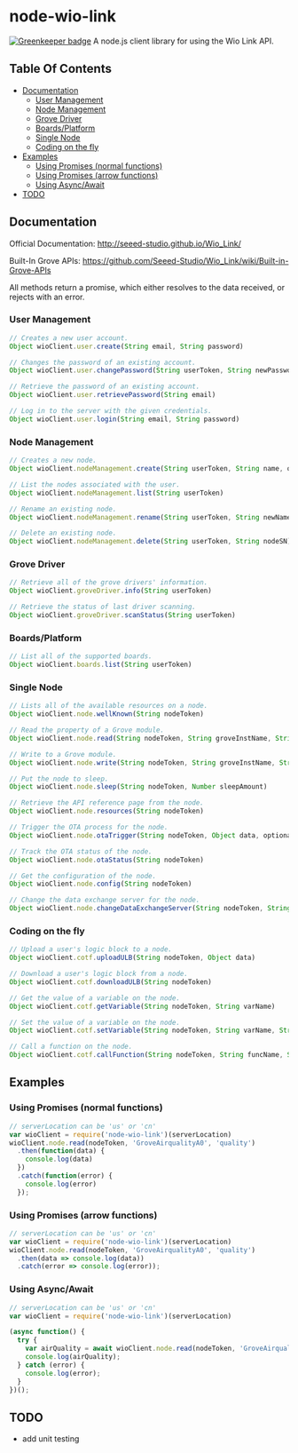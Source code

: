 # node-wio-link

[![Greenkeeper badge](https://badges.greenkeeper.io/tejashah88/node-wio-link.svg)](https://greenkeeper.io/)
A node.js client library for using the Wio Link API.

## Table Of Contents

* [Documentation](#documentation)
    * [User Management](#user-management)
    * [Node Management](#node-management)
    * [Grove Driver](#grove-driver)
    * [Boards/Platform](#boardsplatform)
    * [Single Node](#single-node)
    * [Coding on the fly](#coding-on-the-fly)
* [Examples](#examples)
    * [Using Promises (normal functions)](#using-promises-normal-functions)
    * [Using Promises (arrow functions)](#using-promises-arrow-functions)
    * [Using Async/Await](#using-asyncawait)
* [TODO](#todo)

## Documentation
Official Documentation: http://seeed-studio.github.io/Wio_Link/

Built-In Grove APIs: https://github.com/Seeed-Studio/Wio_Link/wiki/Built-in-Grove-APIs

All methods return a promise, which either resolves to the data received, or rejects with an error.

### User Management
```javascript
// Creates a new user account.
Object wioClient.user.create(String email, String password)

// Changes the password of an existing account.
Object wioClient.user.changePassword(String userToken, String newPassword)

// Retrieve the password of an existing account.
Object wioClient.user.retrievePassword(String email)

// Log in to the server with the given credentials.
Object wioClient.user.login(String email, String password)
```

### Node Management
```javascript
// Creates a new node.
Object wioClient.nodeManagement.create(String userToken, String name, optional String boardType)

// List the nodes associated with the user.
Object wioClient.nodeManagement.list(String userToken)

// Rename an existing node.
Object wioClient.nodeManagement.rename(String userToken, String newName, String nodeSN)

// Delete an existing node.
Object wioClient.nodeManagement.delete(String userToken, String nodeSN)
```

### Grove Driver
```javascript
// Retrieve all of the grove drivers' information.
Object wioClient.groveDriver.info(String userToken)

// Retrieve the status of last driver scanning.
Object wioClient.groveDriver.scanStatus(String userToken)
```

### Boards/Platform
```javascript
// List all of the supported boards.
Object wioClient.boards.list(String userToken)
```

### Single Node
```javascript
// Lists all of the available resources on a node.
Object wioClient.node.wellKnown(String nodeToken)

// Read the property of a Grove module.
Object wioClient.node.read(String nodeToken, String groveInstName, String property, String...args)

// Write to a Grove module.
Object wioClient.node.write(String nodeToken, String groveInstName, String PropertyOrMethodOrAction, String...args)

// Put the node to sleep.
Object wioClient.node.sleep(String nodeToken, Number sleepAmount)

// Retrieve the API reference page from the node.
Object wioClient.node.resources(String nodeToken)

// Trigger the OTA process for the node.
Object wioClient.node.otaTrigger(String nodeToken, Object data, optional Number buildPhase)

// Track the OTA status of the node.
Object wioClient.node.otaStatus(String nodeToken)

// Get the configuration of the node.
Object wioClient.node.config(String nodeToken)

// Change the data exchange server for the node.
Object wioClient.node.changeDataExchangeServer(String nodeToken, String address, String dataxurl)
```

### Coding on the fly
```javascript
// Upload a user's logic block to a node.
Object wioClient.cotf.uploadULB(String nodeToken, Object data)

// Download a user's logic block from a node.
Object wioClient.cotf.downloadULB(String nodeToken)

// Get the value of a variable on the node.
Object wioClient.cotf.getVariable(String nodeToken, String varName)

// Set the value of a variable on the node.
Object wioClient.cotf.setVariable(String nodeToken, String varName, String varValue)

// Call a function on the node.
Object wioClient.cotf.callFunction(String nodeToken, String funcName, String arg)
```

## Examples
### Using Promises (normal functions)
```javascript
// serverLocation can be 'us' or 'cn'
var wioClient = require('node-wio-link')(serverLocation)
wioClient.node.read(nodeToken, 'GroveAirqualityA0', 'quality')
  .then(function(data) {
    console.log(data)
  })
  .catch(function(error) {
    console.log(error)
  });
```

### Using Promises (arrow functions)
```javascript
// serverLocation can be 'us' or 'cn'
var wioClient = require('node-wio-link')(serverLocation)
wioClient.node.read(nodeToken, 'GroveAirqualityA0', 'quality')
  .then(data => console.log(data))
  .catch(error => console.log(error));
```

### Using Async/Await
```javascript
// serverLocation can be 'us' or 'cn'
var wioClient = require('node-wio-link')(serverLocation)

(async function() {
  try {
    var airQuality = await wioClient.node.read(nodeToken, 'GroveAirqualityA0', 'quality');
    console.log(airQuality);
  } catch (error) {
    console.log(error);
  }
})();
```

## TODO
* add unit testing
